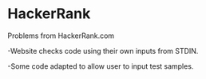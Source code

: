 # HackerRank
Problems from HackerRank.com

-Website checks code using their own inputs from STDIN.

-Some code adapted to allow user to input test samples.
